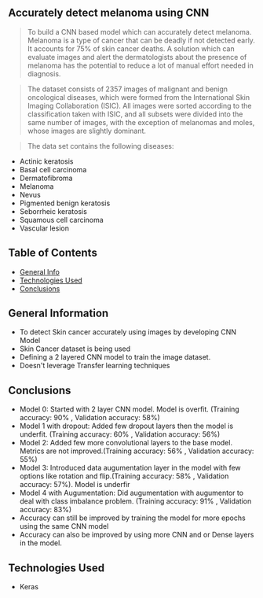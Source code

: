 ## Accurately detect melanoma using CNN

> To build a CNN based model which can accurately detect melanoma. Melanoma is a type of cancer that can be deadly if not detected early. 
It accounts for 75% of skin cancer deaths. A solution which can evaluate images and alert the dermatologists about the presence of 
melanoma has the potential to reduce a lot of manual effort needed in diagnosis.

> The dataset consists of 2357 images of malignant and benign oncological diseases, which were formed from the International Skin Imaging Collaboration (ISIC). All images were sorted according to the classification taken with ISIC, and all subsets were divided into the same number of images, with the exception of melanomas and moles, whose images are slightly dominant.


> The data set contains the following diseases:

- Actinic keratosis
- Basal cell carcinoma
- Dermatofibroma
- Melanoma
- Nevus
- Pigmented benign keratosis
- Seborrheic keratosis
- Squamous cell carcinoma
- Vascular lesion


## Table of Contents
* [General Info](#general-information)
* [Technologies Used](#technologies-used)
* [Conclusions](#conclusions)

## General Information
- To detect Skin cancer accurately using images by developing CNN Model
- Skin Cancer dataset is being used
- Defining a 2 layered CNN model to train the image dataset.
- Doesn't leverage Transfer learning techniques

## Conclusions
- Model 0: Started with 2 layer CNN model. Model is overfit. (Training accuracy: 90% , Validation accuracy: 58%)
- Model 1 with dropout: Added few dropout layers then the model is underfit. (Training accuracy: 60% , Validation accuracy: 56%)
- Model 2: Added few more convolutional layers to the base model. Metrics are not improved.(Training accuracy: 56% , Validation accuracy: 55%)
- Model 3: Introduced data augumentation layer in the model with few options like rotation and flip.(Training accuracy: 58% , Validation accuracy: 57%). Model is underfir
- Model 4 with Augumentation: Did augumentation with augumentor to deal with class imbalance problem. (Training accuracy: 91% , Validation accuracy: 83%)
- Accuracy can still be improved by training the model for more epochs using the same CNN model
- Accuracy can also be improved by using more CNN and or Dense layers in the model.

## Technologies Used
- Keras
